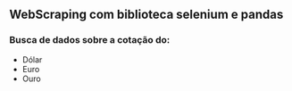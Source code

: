 ## WebScraping com biblioteca selenium e pandas

### Busca de dados sobre a cotação do:
- Dólar
- Euro
- Ouro

